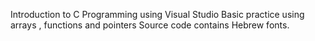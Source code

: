 Introduction to C Programming using Visual Studio
Basic practice using arrays , functions and pointers
Source code contains Hebrew fonts.
